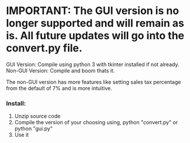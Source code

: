 # IMPORTANT: The GUI version is no longer supported and will remain as is. All future updates will go into the convert.py file.

GUI Version: Compile using python 3 with tkinter installed if not already.
Non-GUI Version: Compile and boom thats it.

The non-GUI version has more features like setting sales tax percentage from the default of 7% and is more intuitive.

### Install:
1. Unzip source code
2. Compile the version of your choosing using, python "convert.py" or python "gui.py"
3. Use it
